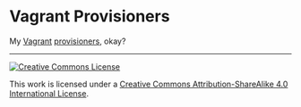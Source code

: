 # Vagrant Provisioners

My [Vagrant](https://www.vagrantup.com/) [provisioners](http://docs.vagrantup.com/v2/provisioning/index.html), okay?

---

[![Creative Commons License](https://i.creativecommons.org/l/by-sa/4.0/88x31.png)](http://creativecommons.org/licenses/by-sa/4.0/)

This work is licensed under a [Creative Commons Attribution-ShareAlike 4.0 International License](http://creativecommons.org/licenses/by-sa/4.0/).

